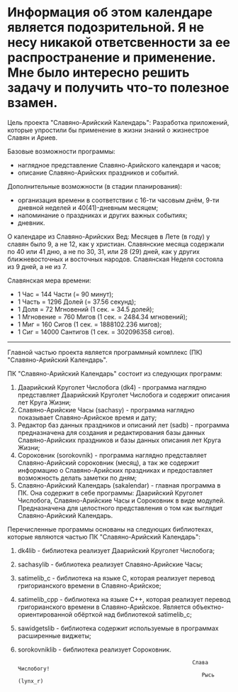 # Информация об этом календаре является подозрительной. Я не несу никакой ответсвенности за ее распространение и применение. Мне было интересно решить задачу и получить что-то полезное взамен.

Цель проекта "Славяно-Арийский Календарь":
  Разработка приложений, которые упростили бы применение в жизни знаний о жизнестрое
  Славян и Ариев.

Базовые возможности программы:
  * наглядное представление Славяно-Арийского календаря и часов;
  * описание Славяно-Арийских праздников и событий.

Дополнительные возможности (в стадии планирования):
  * организация времени в соответствии с 16-ти часовым днём, 9-ти дневной неделей
    и 40(41)-дневным месяцем;
  * напоминание о праздниках и других важных событиях;
  * дневник.

О календаре из Славяно-Арийских Вед:
  Месяцев в Лете (в году) у славян было 9, а не 12, как у христиан. Славянские
  месяца содержали по 40 или 41 дню, а не по 30, 31, или 28 (29) дней, как у других
  ближневосточных и восточных народов. Славянская Неделя состояла из 9 дней, а не из 7.

Славянская мера времени:
  * 1 Час = 144 Части (= 90 минут);
  * 1 Часть = 1296 Долей (= 37.56 секунд);
  * 1 Доля = 72 Мгновений (1 сек. = 34.5 долей);
  * 1 Мгновение = 760 Мигов (1 сек. = 2484.34 мгновений);
  * 1 Миг = 160 Сигов (1 сек. = 1888102.236 мигов);
  * 1 Сиг = 14000 Сантигов (1 сек. = 302096358 сигов).

--------------------------------------------------------------------------------

Главной частью проекта является программный комплекс (ПК) "Славяно-Арийский Календарь".

ПК "Славяно-Арийский Календарь" состоит из следующих программ:
  1. Даарийский Круголет Числобога (dk4) - программа наглядно представляет Даарийский
     Круголет Числобога и содержит описания лет Круга Жизни;
  2. Славяно-Арийские Часы (sachasy) - программа наглядно показывает Славяно-Арийское
     время и дату;
  3. Редактор баз данных праздников и описаний лет (sadb) - программа предназначена
     для создания и редактирования базы данных Славяно-Арийских праздников и базы
     данных описания лет Круга Жизни;
  4. Сороковник (sorokovnik) - программа наглядно представляет Славяно-Арийский
     сороковник (месяц), а так же содержит информацию о Славяно-Арийских праздниках и
     предоставляет возможность делать заметки по дням;
  5. Славяно-Арийский Календарь (sakalendar) - главная программа в ПК. Она содержит
     в себе программы: Даарийский Круголет Числобога, Славяно-Арийские Часы и
     Сороковник в виде модулей. Предназначена для целостного представления о том
     как выглядит Славяно-Арийский Календарь.

Перечисленные программы основаны на следующих библиотеках, которые являются
частью ПК "Славяно-Арийский Календарь":
  1. dk4lib - библиотека реализует Даарийский Круголет Числобога;
  2. sachasylib - библиотека реализует Славяно-Арийские Часы;
  3. satimelib_c - библиотека на языке C, которая реализует перевод григорианского
     времени в Славяно-Арийское;
  4. satimelib_cpp - библиотека на языке C++, которая реализует перевод григорианского
     времени в Славяно-Арийское. Является объектно-ориентированной обёрткой над
     библиотекой satimelib_c;
  5. sawidgetslib - библиотека содержит используемые в программах расширенные виджеты;
  6. sorokovniklib - библиотека реализует Сороковник.

                                                                Слава Числобогу!
                                                                   Рысь (lynx_r)
